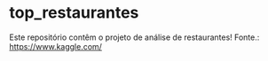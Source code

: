 # top_restaurantes
Este repositório contêm o projeto de análise de restaurantes! Fonte.:  https://www.kaggle.com/
